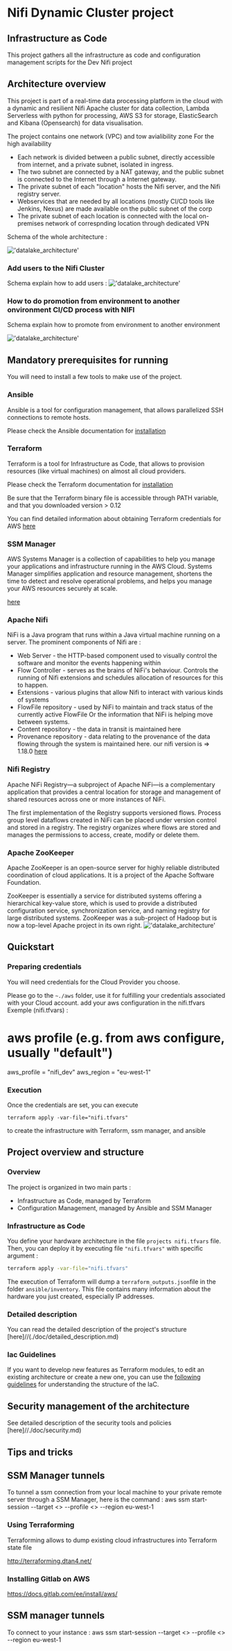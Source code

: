 # Nifi Dynamic Cluster project
## Infrastructure as Code

This project gathers all the infrastructure as code and configuration management scripts for the Dev Nifi project

## Architecture overview

This  project is part of a real-time data processing platform in the cloud with a dynamic and resilient Nifi Apache cluster for data collection, 
Lambda Serverless with python for processing, AWS S3 for storage, ElasticSearch and Kibana (Opensearch) for data visualisation.

The project contains one network (VPC) and tow avialibility zone For the high availability
+ Each network is divided between a public subnet, directly accessible from internet, and a private subnet, isolated in ingress. 
+ The two subnet are connected by a NAT gateway, and the public subnet is connected to the Internet through a Internet gateway.
+ The private subnet of each "location" hosts the Nifi server, and the Nifi registry server.
+ Webservices that are needed by all locations (mostly CI/CD tools like Jenkins, Nexus) are made available on the public subnet of the corp
+ The private subnet of each location is connected with the local on-premises network of correspnding location through dedicated VPN

Schema of the whole architecture :

!['datalake_architecture'](./doc/schemas/nifi_cluster.png)


### Add users to the Nifi Cluster

Schema explain how to add users :
!['datalake_architecture'](./doc/schemas/add_users.png)

### How to do promotion from environment to another onvironment CI/CD process with NIFI

Schema explain how to promote from environment to another environment 

!['datalake_architecture'](./doc/schemas/promition_environment.png)

## Mandatory prerequisites for running

You will need to install a few tools to make use of the project.

### Ansible

Ansible is a tool for configuration management, that allows parallelized SSH connections to remote hosts.

Please check the Ansible documentation for [installation](https://docs.ansible.com/ansible/latest/installation_guide/intro_installation.html) 

### Terraform

Terraform is a tool for Infrastructure as Code, that allows to provision resources (like virtual machines) on almost all cloud providers.

Please check the Terraform documentation for [installation](https://learn.hashicorp.com/terraform/getting-started/install.html)

Be sure that the Terraform binary file is accessible through PATH variable, and that you downloaded version > 0.12

You can find detailed information about obtaining Terraform credentials for AWS [here](https://hackernoon.com/introduction-to-aws-with-terraform-7a8daf261dc0)

### SSM Manager 
AWS Systems Manager is a collection of capabilities to help you manage your applications and infrastructure running in the AWS Cloud. 
Systems Manager simplifies application and resource management, 
shortens the time to detect and resolve operational problems, and helps you manage your AWS resources securely at scale.

[here](https://docs.aws.amazon.com/systems-manager/latest/userguide/session-manager-working-with-install-plugin.html)

### Apache Nifi 

NiFi is a Java program that runs within a Java virtual machine running on a server.
The prominent components of Nifi are :

+ Web Server - the HTTP-based component used to visually control the software and monitor the events happening within
+ Flow Controller - serves as the brains of NiFi's behaviour. Controls the running of Nifi extensions and schedules allocation of resources for this to happen.
+ Extensions - various plugins that allow Nifi to interact with various kinds of systems
+ FlowFile repository - used by NiFi to maintain and track status of the currently active FlowFile Or the information that NiFi is helping move between systems.
+ Content repository - the data in transit is maintained here
+ Provenance repository - data relating to the provenance of the data flowing through the system is maintained here.
  our nifi version is => 1.18.0 [here](https://archive.apache.org/dist/nifi/1.18.0/nifi-1.18.0-bin.zip)

### Nifi Registry

Apache NiFi Registry—a subproject of Apache NiFi—is a complementary application that provides a central location for storage and management of shared 
resources across one or more instances of NiFi.

The first implementation of the Registry supports versioned flows. Process group level dataflows created in NiFi can be placed under 
version control and stored in a registry. The registry organizes where flows are stored and manages the permissions to access, create, 
modify or delete them.
### Apache ZooKeeper

Apache ZooKeeper is an open-source server for highly reliable distributed coordination of cloud applications.
It is a project of the Apache Software Foundation.

ZooKeeper is essentially a service for distributed systems offering a hierarchical key-value store, which is used to provide a distributed 
configuration service, synchronization service, and naming registry for large distributed systems.
ZooKeeper was a sub-project of Hadoop but is now a top-level Apache project in its own right.
!['datalake_architecture'](./doc/schemas/zookeeper-fonctionnement.jpg)


## Quickstart

### Preparing credentials

You will need credentials for the Cloud Provider you choose.

Please go to the `~./aws` folder, use it for fulfilling your credentials associated with your Cloud account.
add your aws configuration in the nifi.tfvars 
Exemple (nifi.tfvars) : 
# aws profile (e.g. from aws configure, usually "default")
aws_profile = "nifi_dev"
aws_region  = "eu-west-1"

### Execution

Once the credentials are set, you can execute 

```
terraform apply -var-file="nifi.tfvars"
```

to create the infrastructure with Terraform, ssm manager, and ansible


## Project overview and structure

### Overview

The project is organized in two main parts :

- Infrastructure as Code, managed by Terraform
- Configuration Management, managed by Ansible and SSM Manager

### Infrastructure as Code

You define your hardware architecture in the file `projects nifi.tfvars` file.
Then, you can deploy it by executing file `"nifi.tfvars"` with specific argument :

```bash
terraform apply -var-file="nifi.tfvars"
```



The execution of Terraform will dump a `terraform_outputs.json`file in the folder `ansible/inventory`. This file contains many information about the hardware you just created, especially IP addresses.



### Detailed description

You can read the detailed description of the project's structure [here]//(./doc/detailed_description.md)

### Iac Guidelines

If you want to develop new features as Terraform modules, to edit an existing architecture or create a new one, you can use the [following guidelines](./doc/iac_guidelines.md) for understanding the structure of the IaC.

## Security management of the architecture

See detailed description of the security tools and policies [here]//./doc/security.md)


## Tips and tricks

###
## SSM Manager tunnels

To tunnel a ssm connection from your local machine to your private remote server through a SSM Manager, here is the command :
aws ssm start-session --target  <<instance-id>>   --profile <<Your aws profile>> --region  eu-west-1



### Using Terraforming

Terraforming allows to dump existing cloud infrastructures into Terraform state file

http://terraforming.dtan4.net/

### Installing Gitlab on AWS

https://docs.gitlab.com/ee/install/aws/

## SSM manager tunnels

To connect to your instance :
aws ssm start-session --target  <<instance-id>>   --profile <<Your aws profile>> --region  eu-west-1


